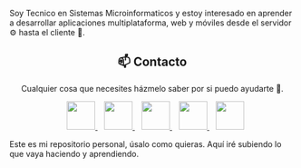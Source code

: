 <p align="center">
  
Soy Tecnico en Sistemas Microinformaticos y estoy interesado en aprender a desarrollar aplicaciones multiplataforma, web y móviles desde el servidor ⚙️ hasta el cliente 📱. 
 <h2 align="center">📫 Contacto</h2>
<p align="center">
  Cualquier cosa que necesites házmelo saber por si puedo ayudarte 💬.
</p>
<p align="center">
     </a> &nbsp;&nbsp;
    <a href="https://github.com/carlospema" target="_blank">
        <img loading="lazy" src="https://distreau.com/github.svg" 
    height="50">
    </a> &nbsp;&nbsp;
    <a href="https://twitter.com/Caaarloos__04" target="_blank">
        <img loading="lazy" src="https://i.imgur.com/U4Uiaef.png" 
    height="50">
    </a> &nbsp;&nbsp;
    <a href="https://www.linkedin.com/in/carlos-manuel-pérez-martínez-83225923a/" target="_blank">
        <img loading="lazy" src="https://upload.wikimedia.org/wikipedia/commons/thumb/c/ca/LinkedIn_logo_initials.png/768px-LinkedIn_logo_initials.png" 
    height="50">
    </a> &nbsp;&nbsp;
    <a href="https://discordapp.com/users/Caaarloos#4088" target="_blank">
        <img loading="lazy" src="https://logodownload.org/wp-content/uploads/2017/11/discord-logo-4-1.png" 
    height="50"> 
     </a>
     </a> &nbsp;&nbsp;
    <a href="https://paypal.me/caaarloos04?country.x=ES&locale.x=es_ES" target="_blank">
        <img loading="lazy" src="https://w1.pngwing.com/pngs/138/644/png-transparent-paypal-logo-text-line-blue-thumbnail.png" 
    height="50"> 
     </a>
</p>
Este es mi repositorio personal, úsalo como quieras. Aquí iré subiendo lo que vaya haciendo y aprendiendo.
